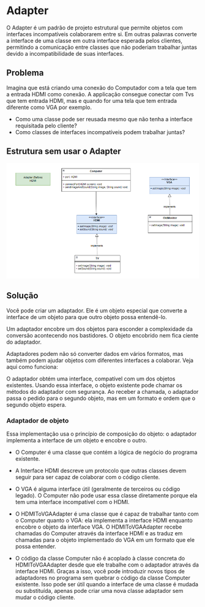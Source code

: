 # Adapter

O Adapter é um padrão de projeto estrutural que permite objetos com interfaces incompatíveis colaborarem entre si. Em outras palavras converte a interface de uma classe em outra interface esperada pelos clientes, permitindo a comunicação entre classes que não poderiam trabalhar juntas devido a incompatibilidade de suas interfaces.

## Problema

Imagina que está criando uma conexão do Computador com a tela que tem a entrada HDMI como conexão. A applicação consegue conectar com Tvs que tem entrada HDMI, mas e quando for uma tela que tem entrada diferente como VGA por exemplo.

- Como uma classe pode ser reusada mesmo que não tenha a interface requisitada pelo cliente?
- Como classes de interfaces incompatíveis podem trabalhar juntas?

 ## Estrutura sem usar o Adapter
![adapter_before](https://github.com/igor-lourenco/design-pattern-estructural-adapter/blob/main/uml/adapter_before.png) 

## Solução

Você pode criar um adaptador. Ele é um objeto especial que converte a interface de um objeto para que outro objeto possa entendê-lo.

Um adaptador encobre um dos objetos para esconder a complexidade da conversão acontecendo nos bastidores. O objeto encobrido nem fica ciente do adaptador.

Adaptadores podem não só converter dados em vários formatos, mas também podem ajudar objetos com diferentes interfaces a colaborar. Veja aqui como funciona:

O adaptador obtém uma interface, compatível com um dos objetos existentes.
Usando essa interface, o objeto existente pode chamar os métodos do adaptador com segurança.
Ao receber a chamada, o adaptador passa o pedido para o segundo objeto, mas em um formato e ordem que o segundo objeto espera.

### Adaptador de objeto

Essa implementação usa o princípio de composição do objeto: o adaptador implementa a interface de um objeto e encobre o outro.

- O Computer é uma classe que contém a lógica de negócio do programa existente.

- A Interface HDMI descreve um protocolo que outras classes devem seguir para ser capaz de colaborar com o código cliente.

- O VGA é alguma interface útil (geralmente de terceiros ou código legado). O Computer não pode usar essa classe diretamente porque ela tem uma interface incompatível com o HDMI.

- O HDMIToVGAAdapter é uma classe que é capaz de trabalhar tanto com o Computer quanto o VGA: ela implementa a interface HDMI enquanto encobre o objeto da interface VGA. O HDMIToVGAAdapter recebe chamadas do Computer através da interface HDMI e as traduz em chamadas para o objeto implementado do VGA em um formato que ele possa entender.

- O código da classe Computer não é acoplado à classe concreta do HDMIToVGAAdapter desde que ele trabalhe com o adaptador através da interface HDMI. Graças a isso, você pode introduzir novos tipos de adaptadores no programa sem quebrar o código da classe Computer existente. Isso pode ser útil quando a interface de uma classe é mudada ou substituída, apenas pode criar uma nova classe adaptador sem mudar o código cliente.
